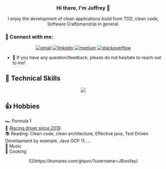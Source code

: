 <h3 align="center">
Hi there, I'm Joffrey 👋
</h3>

<p align="center">
I enjoy the development of clean applications build from TDD, clean code, Software Craftsmanship in general.
</p>

### 🤝 Connect with me:

<p align="center">
  <a href="mailto:joffreybonifay83@gmail.com"><img src="https://img.icons8.com/color/96/000000/gmail.png" alt="email"/></a>
  <a href="https://www.linkedin.com/in/joffrey-bonifay"><img src="https://img.icons8.com/color/96/000000/linkedin.png" alt="linkedin"/></a>
  <a href="https://medium.com/@joffreybonifay"><img src="https://img.icons8.com/color/96/000000/medium-logo.png" alt="medium"/></a>
  <a href="https://stackoverflow.com/users/11873420/joffrey-bonifay"><img src="https://img.icons8.com/color/96/000000/stackoverflow.png" alt="stackoverflow"/></a>
</p>

- 💬 If you have any question/feedback, please do not hesitate to reach out to me!

## 💼 Technical Skills

<p align="center">
  <a href="">
    <img src="https://skillicons.dev/icons?i=java,kotlin,scala,spring,idea,hibernate,mysql,maven,gradle,git,github,gitlab,docker,aws,firebase,gcp,azure,linux,vim,neovim,ableton&perline=8" />
  </a>
</p>

## 👍 Hobbies

🏎️ Formula 1     
🚥 [iRacing driver since 2019](https://www.iracing.com/)    
📚 Reading: Clean code, clean architecture, Effective java, Test Driven Development by example, Java OCP 11, ...    
🎵 Music   
🔪 Cooking


<p align="center">
  ![](https://komarev.com/ghpvc/?username=JBonifay)
</p>
